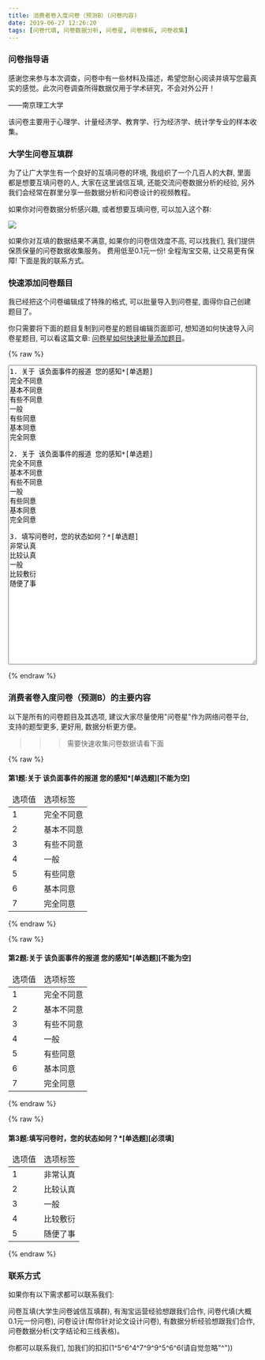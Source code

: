 ```yaml
---
title: 消费者卷入度问卷（预测B）(问卷内容)
date: 2019-06-27 12:26:20
tags: [问卷代填, 问卷数据分析, 问卷星, 问卷模板, 问卷收集]
---
```


### 问卷指导语

感谢您来参与本次调查，问卷中有一些材料及描述，希望您耐心阅读并填写您最真实的感觉。此次问卷调查所得数据仅用于学术研究，不会对外公开！

——南京理工大学

该问卷主要用于心理学、计量经济学、教育学、行为经济学、统计学专业的样本收集。

<!-- more -->


### 大学生问卷互填群

为了让广大学生有一个良好的互填问卷的环境, 我组织了一个几百人的大群, 里面都是想要互填问卷的人, 大家在这里诚信互填, 
还能交流问卷数据分析的经验, 另外我们会经常在群里分享一些数据分析和问卷设计的视频教程。

如果你对问卷数据分析感兴趣, 或者想要互填问卷, 可以加入这个群:

<img src="/images/问卷互填群二维码.png">

如果你对互填的数据结果不满意, 如果你的问卷信效度不高, 可以找我们, 我们提供保质保量的问卷数据收集服务。 
费用低至0.1元一份! 全程淘宝交易, 让交易更有保障! 下面是我的联系方式。



### 快速添加问卷题目

我已经把这个问卷编辑成了特殊的格式, 可以批量导入到问卷星, 面得你自己创建题目了。

你只需要将下面的题目复制到问卷星的题目编辑页面即可, 想知道如何快速导入问卷星题目, 可以看这篇文章: [问卷星如何快速批量添加题目](https://mlln.cn/2019/06/01/%E9%97%AE%E5%8D%B7%E6%98%9F%E5%A6%82%E4%BD%95%E5%BF%AB%E9%80%9F%E6%B7%BB%E5%8A%A0%E6%89%B9%E9%87%8F%E9%A2%98%E7%9B%AE/index.html)。

{% raw %}
<textarea rows="40" style="width: 100%;">1. 关于 该负面事件的报道 您的感知*[单选题]
完全不同意
基本不同意
有些不同意
一般
有些同意
基本同意
完全同意

2. 关于 该负面事件的报道 您的感知*[单选题]
完全不同意
基本不同意
有些不同意
一般
有些同意
基本同意
完全同意

3. 填写问卷时，您的状态如何？*[单选题]
非常认真
比较认真
一般
比较敷衍
随便了事</textarea>
{% endraw %}

### 消费者卷入度问卷（预测B）的主要内容

以下是所有的问卷题目及其选项, 建议大家尽量使用"问卷星"作为网络问卷平台, 支持的题型更多, 更好用, 数据分析更方便。

>>> 需要快速收集问卷数据请看下面


{% raw %}
<div class="qitem">
<h4>第1题:关于 该负面事件的报道 您的感知*[单选题][不能为空]</h4>

<table class="table">
<thead>
<tr><td>选项值</td><td>选项标签</td></tr>
</thead>
<tbody>
<tr><td>1</td><td>完全不同意</td></tr>
<tr><td>2</td><td>基本不同意</td></tr>
<tr><td>3</td><td>有些不同意</td></tr>
<tr><td>4</td><td>一般</td></tr>
<tr><td>5</td><td>有些同意</td></tr>
<tr><td>6</td><td>基本同意</td></tr>
<tr><td>7</td><td>完全同意</td></tr>
</tbody>
</table>

</div>
{% endraw %}


{% raw %}
<div class="qitem">
<h4>第2题:关于 该负面事件的报道 您的感知*[单选题][不能为空]</h4>

<table class="table">
<thead>
<tr><td>选项值</td><td>选项标签</td></tr>
</thead>
<tbody>
<tr><td>1</td><td>完全不同意</td></tr>
<tr><td>2</td><td>基本不同意</td></tr>
<tr><td>3</td><td>有些不同意</td></tr>
<tr><td>4</td><td>一般</td></tr>
<tr><td>5</td><td>有些同意</td></tr>
<tr><td>6</td><td>基本同意</td></tr>
<tr><td>7</td><td>完全同意</td></tr>
</tbody>
</table>

</div>
{% endraw %}


{% raw %}
<div class="qitem">
<h4>第3题:填写问卷时，您的状态如何？*[单选题][必须填]</h4>

<table class="table">
<thead>
<tr><td>选项值</td><td>选项标签</td></tr>
</thead>
<tbody>
<tr><td>1</td><td>非常认真</td></tr>
<tr><td>2</td><td>比较认真</td></tr>
<tr><td>3</td><td>一般</td></tr>
<tr><td>4</td><td>比较敷衍</td></tr>
<tr><td>5</td><td>随便了事</td></tr>
</tbody>
</table>

</div>
{% endraw %}



<!-- ---
title: 心理教育医学的问卷免费下载
date: 2019-05-23 08:59:15
tags: [问卷星, 问卷网, 问卷下载, 问卷互填, 问卷设计, 问卷模板, 毕业问卷, 问卷数据分析, 问卷代填, ]
--- -->

### 联系方式
 
如果你有以下需求都可以联系我们:

问卷互填(大学生问卷诚信互填群), 有淘宝运营经验想跟我们合作, 问卷代填(大概0.1元一份问卷), 问卷设计(帮你针对论文设计问卷), 有数据分析经验想跟我们合作, 问卷数据分析(文字结论和三线表格)。

你都可以联系我们, 加我们的扣扣(1^5^6^4^7^9^9^5^6^6(请自觉忽略"^"))
